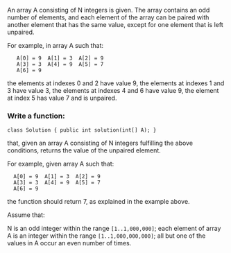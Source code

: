 An array A consisting of N integers is given. The array contains an odd number of elements, and each element of the array can be paired with another element that has the same value, except for one element that is left unpaired.

For example, in array A such that:

```
   A[0] = 9  A[1] = 3  A[2] = 9
   A[3] = 3  A[4] = 9  A[5] = 7
   A[6] = 9
```

the elements at indexes 0 and 2 have value 9,
the elements at indexes 1 and 3 have value 3,
the elements at indexes 4 and 6 have value 9,
the element at index 5 has value 7 and is unpaired.

### Write a function:

`class Solution { public int solution(int[] A); }`

that, given an array A consisting of N integers fulfilling the above conditions, returns the value of the unpaired element.

For example, given array A such that:

```
  A[0] = 9  A[1] = 3  A[2] = 9
  A[3] = 3  A[4] = 9  A[5] = 7
  A[6] = 9
```

the function should return 7, as explained in the example above.

Assume that:

N is an odd integer within the range `[1..1,000,000]`;
each element of array A is an integer within the range `[1..1,000,000,000]`;
all but one of the values in A occur an even number of times.
